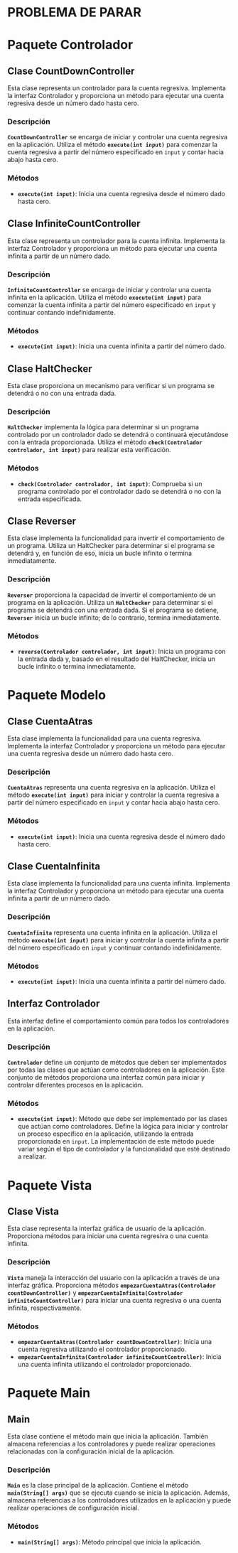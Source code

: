 # PROBLEMA DE PARAR
# Paquete Controlador
## Clase CountDownController
Esta clase representa un controlador para la cuenta regresiva. Implementa la interfaz Controlador y proporciona un método para ejecutar una cuenta regresiva desde un número dado hasta cero.

### Descripción
**`CountDownController`** se encarga de iniciar y controlar una cuenta regresiva en la aplicación. Utiliza el método **`execute(int input)`** para comenzar la cuenta regresiva a partir del número especificado en `input` y contar hacia abajo hasta cero.

### Métodos
- **`execute(int input)`**: Inicia una cuenta regresiva desde el número dado hasta cero.

## Clase InfiniteCountController

Esta clase representa un controlador para la cuenta infinita. Implementa la interfaz Controlador y proporciona un método para ejecutar una cuenta infinita a partir de un número dado.

### Descripción

**`InfiniteCountController`** se encarga de iniciar y controlar una cuenta infinita en la aplicación. Utiliza el método **`execute(int input)`** para comenzar la cuenta infinita a partir del número especificado en `input` y continuar contando indefinidamente.

### Métodos

- **`execute(int input)`**: Inicia una cuenta infinita a partir del número dado.

##  Clase HaltChecker

Esta clase proporciona un mecanismo para verificar si un programa se detendrá o no con una entrada dada. 

### Descripción

**`HaltChecker`** implementa la lógica para determinar si un programa controlado por un controlador dado se detendrá o continuará ejecutándose con la entrada proporcionada. Utiliza el método **`check(Controlador controlador, int input)`** para realizar esta verificación.

### Métodos

- **`check(Controlador controlador, int input)`**: Comprueba si un programa controlado por el controlador dado se detendrá o no con la entrada especificada.

## Clase Reverser

Esta clase implementa la funcionalidad para invertir el comportamiento de un programa. Utiliza un HaltChecker para determinar si el programa se detendrá y, en función de eso, inicia un bucle infinito o termina inmediatamente.

### Descripción

**`Reverser`** proporciona la capacidad de invertir el comportamiento de un programa en la aplicación. Utiliza un **`HaltChecker`** para determinar si el programa se detendrá con una entrada dada. Si el programa se detiene, **`Reverser`** inicia un bucle infinito; de lo contrario, termina inmediatamente.

### Métodos

- **`reverse(Controlador controlador, int input)`**: Inicia un programa con la entrada dada y, basado en el resultado del HaltChecker, inicia un bucle infinito o termina inmediatamente.


# Paquete Modelo
## Clase CuentaAtras

Esta clase implementa la funcionalidad para una cuenta regresiva. Implementa la interfaz Controlador y proporciona un método para ejecutar una cuenta regresiva desde un número dado hasta cero.

### Descripción

**`CuentaAtras`** representa una cuenta regresiva en la aplicación. Utiliza el método **`execute(int input)`** para iniciar y controlar la cuenta regresiva a partir del número especificado en `input` y contar hacia abajo hasta cero.

### Métodos

- **`execute(int input)`**: Inicia una cuenta regresiva desde el número dado hasta cero.

## Clase CuentaInfinita

Esta clase implementa la funcionalidad para una cuenta infinita. Implementa la interfaz Controlador y proporciona un método para ejecutar una cuenta infinita a partir de un número dado.

### Descripción

**`CuentaInfinita`** representa una cuenta infinita en la aplicación. Utiliza el método **`execute(int input)`** para iniciar y controlar la cuenta infinita a partir del número especificado en `input` y continuar contando indefinidamente.

### Métodos

- **`execute(int input)`**: Inicia una cuenta infinita a partir del número dado.

## Interfaz Controlador

Esta interfaz define el comportamiento común para todos los controladores en la aplicación.

### Descripción

**`Controlador`** define un conjunto de métodos que deben ser implementados por todas las clases que actúan como controladores en la aplicación. Este conjunto de métodos proporciona una interfaz común para iniciar y controlar diferentes procesos en la aplicación.

### Métodos

- **`execute(int input)`**: Método que debe ser implementado por las clases que actúan como controladores. Define la lógica para iniciar y controlar un proceso específico en la aplicación, utilizando la entrada proporcionada en `input`. La implementación de este método puede variar según el tipo de controlador y la funcionalidad que esté destinado a realizar. 

# Paquete Vista
## Clase Vista

Esta clase representa la interfaz gráfica de usuario de la aplicación. Proporciona métodos para iniciar una cuenta regresiva o una cuenta infinita.

### Descripción

**`Vista`** maneja la interacción del usuario con la aplicación a través de una interfaz gráfica. Proporciona métodos **`empezarCuentaAtras(Controlador countDownController)`** y **`empezarCuentaInfinita(Controlador infiniteCountController)`** para iniciar una cuenta regresiva o una cuenta infinita, respectivamente.

### Métodos

- **`empezarCuentaAtras(Controlador countDownController)`**: Inicia una cuenta regresiva utilizando el controlador proporcionado.
- **`empezarCuentaInfinita(Controlador infiniteCountController)`**: Inicia una cuenta infinita utilizando el controlador proporcionado.

# Paquete Main
## Main

Esta clase contiene el método main que inicia la aplicación. También almacena referencias a los controladores y puede realizar operaciones relacionadas con la configuración inicial de la aplicación.

### Descripción

**`Main`** es la clase principal de la aplicación. Contiene el método **`main(String[] args)`** que se ejecuta cuando se inicia la aplicación. Además, almacena referencias a los controladores utilizados en la aplicación y puede realizar operaciones de configuración inicial.

### Métodos

- **`main(String[] args)`**: Método principal que inicia la aplicación.
